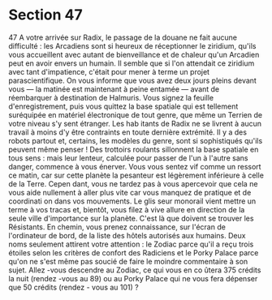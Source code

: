 # Section 47

47
A votre arrivée sur Radix, le passage de la douane ne fait aucune
difficulté : les Arcadiens sont si heureux de réceptionner le
ziridium, qu'ils vous accueillent avec autant de bienveillance et
de chaleur qu'un Arcadien peut  en avoir envers un humain. Il
semble que si l'on attendait ce ziridium avec tant d'impatience,
c'était pour mener à terme un projet parascientifique. On vous
informe que vous avez deux jours pleins devant vous — la
matinée est maintenant à peine entamée — avant de
réembarquer à destination de Halmuris. Vous signez la feuille
d'enregistrement, puis vous quittez la base spatiale qui est
tellement suréquipée en matériel électronique de tout genre, que
même un Terrien de votre niveau s'y sent étranger. Les hab itants
de Radix ne se livrent à aucun travail à moins d'y être contraints
en toute dernière extrémité. Il y a des robots partout et, certains,
les modèles du genre, sont si sophistiqués qu'ils peuvent même
penser ! Des trottoirs roulants sillonnent la base  spatiale en tous
sens : mais leur lenteur, calculée pour passer de l'un à l'autre
sans danger, commence à vous énerver.
Vous vous sentez vif comme un ressort ce matin, car sur cette
planète la pesanteur est légèrement inférieure à celle de la Terre.
Cepen dant, vous ne tardez pas à vous apercevoir que cela ne vous
aide nullement à aller plus vite car vous manquez de pratique et
de coordinati on dans vos mouvements. Le glis seur monorail
vient mettre un terme à vos tracas et, bientôt, vous filez à vive
allure en direction de la seule ville d'importance sur la planète.
C'est là que doivent se trouver les Résistants. En chemin, vous
prenez connaissance, sur l'écran de l'ordinateur de bord, de la
liste des hôtels autorisés aux humains. Deux noms seulement
attirent  votre attention : le Zodiac parce qu'il a reçu trois étoiles
selon les critères de confort des Radiciens et le Porky Palace
parce qu'on ne s'est même pas soucié de faire le moindre
commentaire à son sujet. Allez -vous descendre au Zodiac, ce qui
vous en co ûtera 375 crédits la nuit (rendez -vous au 89) ou au
Porky Palace qui ne vous fera dépenser que 50 crédits (rendez -
vous au 101) ?